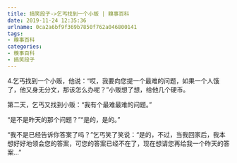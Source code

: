 ```yaml
---
title: 搞笑段子->乞丐找到一个小贩 | 糗事百科
date: 2019-11-24 12:35:36
urlname: 0ca2a6bf9f369b7850f762a046800141
tags: 
- 糗事百科
categories:
- 糗事百科
- 搞笑段子
---
```

4.乞丐找到一个小贩，他说：“哎，我要向您提一个最难的问题，如果一个人饿了，他又身无分文，那该怎么办呢？”小贩想了想，给他几个硬币。

第二天，乞丐又找到小贩：“我有个最难最难的问题。”

“是不是昨天的那个问题？”“是的，是的。”

“我不是已经告诉你答案了吗？”乞丐笑了笑说：“是的，不过，当我回家后，我本想好好地领会您的答案，可您的答案已经不在了，现在想请您再给我一个昨天的答案…”


